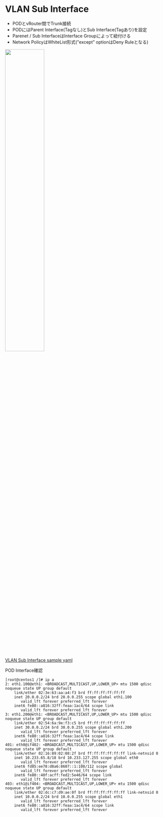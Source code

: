 # VLAN Sub Interface
- PODとvRouter間でTrunk接続
- PODにはParent Interface(Tagなし)とSub Interface(Tagあり)を設定
- Parenet / Sub InterfaceはInterface Groupによって紐付ける
- Network PolicyはWhiteList形式(”except” optionはDeny Ruleとなる)

<img src="https://github.com/jnpr-jp-crdc/CN2/blob/main/Docs/Images/VLAN-SubInterface.png" width="50%">

[VLAN Sub Interface sample yaml](https://github.com/jnpr-jp-crdc/CN2/blob/main/Manifests/VLAN-SubInterface.yaml)

POD Interface確認
```
[root@centos1 /]# ip a
2: eth1.100@eth1: <BROADCAST,MULTICAST,UP,LOWER_UP> mtu 1500 qdisc noqueue state UP group default
    link/ether 02:3e:63:aa:a4:f3 brd ff:ff:ff:ff:ff:ff
    inet 20.0.0.2/24 brd 20.0.0.255 scope global eth1.100
       valid_lft forever preferred_lft forever
    inet6 fe80::a816:32ff:feaa:1ac4/64 scope link
       valid_lft forever preferred_lft forever
3: eth1.200@eth1: <BROADCAST,MULTICAST,UP,LOWER_UP> mtu 1500 qdisc noqueue state UP group default
    link/ether 02:54:6a:9e:f3:c5 brd ff:ff:ff:ff:ff:ff
    inet 30.0.0.2/24 brd 30.0.0.255 scope global eth1.200
       valid_lft forever preferred_lft forever
    inet6 fe80::a816:32ff:feaa:1ac4/64 scope link
       valid_lft forever preferred_lft forever
401: eth0@if402: <BROADCAST,MULTICAST,UP,LOWER_UP> mtu 1500 qdisc noqueue state UP group default
    link/ether 02:16:89:02:08:2f brd ff:ff:ff:ff:ff:ff link-netnsid 0
    inet 10.233.65.8/18 brd 10.233.127.255 scope global eth0
       valid_lft forever preferred_lft forever
    inet6 fd85:ee78:d8a6:8607::1:108/112 scope global
       valid_lft forever preferred_lft forever
    inet6 fe80::40f:acff:fed2:5e46/64 scope link
       valid_lft forever preferred_lft forever
403: eth1@if404: <BROADCAST,MULTICAST,UP,LOWER_UP> mtu 1500 qdisc noqueue state UP group default
    link/ether 02:dc:c7:d9:ae:0f brd ff:ff:ff:ff:ff:ff link-netnsid 0
    inet 10.0.0.2/24 brd 10.0.0.255 scope global eth1
       valid_lft forever preferred_lft forever
    inet6 fe80::a816:32ff:feaa:1ac4/64 scope link
       valid_lft forever preferred_lft forever
```
